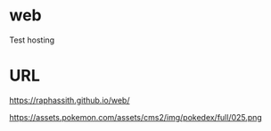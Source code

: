 # web
Test hosting
# URL
https://raphassith.github.io/web/

https://assets.pokemon.com/assets/cms2/img/pokedex/full/025.png
